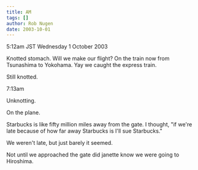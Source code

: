 ```yaml
---
title: AM
tags: []
author: Rob Nugen
date: 2003-10-01
---
```


<p class=date>5:12am JST Wednesday 1 October 2003</p>

<p>Knotted stomach.  Will we make our flight?  On the train now from
Tsunashima to Yokohama.  Yay we caught the express train.</p>

<p>Still knotted.</p>

<p class=date>7:13am</p>

<p>Unknotting.</p>

<p>On the plane.</p>

<p>Starbucks is like fifty million miles away from the gate.  I
thought, "if we're late because of how far away Starbucks is I'll sue
Starbucks."</p>

<p>We weren't late, but just barely it seemed.</p>

<p>Not until we approached the gate did janette know we were going to
Hiroshima.</p>
